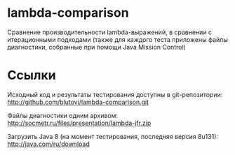 # lambda-comparison
Сравнение производительности lambda-выражений, в сравнении с итерационными подходами (также для каждого теста приложены файлы диагностики, собранные при помощи Java Mission Control)

# Ссылки
Исходный код и результаты тестирования доступны в git-репозитории:<br>
http://github.com/blutovi/lambda-comparison.git

Файлы диагностики одним архивом:<br>
http://socmetr.ru/files/presentation/lambda-jfr.zip

Загрузить Java 8 (на момент тестирования, последняя версия 8u131):<br>
http://java.com/ru/download
